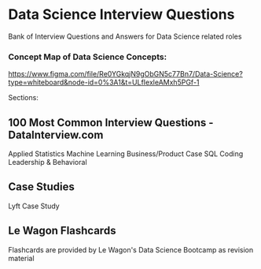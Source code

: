# Data Science Interview Questions
Bank of Interview Questions and Answers for Data Science related roles

### Concept Map of Data Science Concepts:
https://www.figma.com/file/Re0YGkqjN9gObGN5c77Bn7/Data-Science?type=whiteboard&node-id=0%3A1&t=ULfIexleAMxh5PGf-1

Sections:
## 100 Most Common Interview Questions - DataInterview.com
Applied Statistics
Machine Learning
Business/Product Case
SQL
Coding
Leadership & Behavioral

## Case Studies
Lyft Case Study

## Le Wagon Flashcards
Flashcards are provided by Le Wagon's Data Science Bootcamp as revision material

